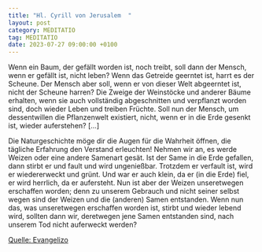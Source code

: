 ```yaml
---
title: "Hl. Cyrill von Jerusalem  "
layout: post
category: MEDITATIO
tag: MEDITATIO
date: 2023-07-27 09:00:00 +0100
---
```

Wenn ein Baum, der gefällt worden ist, noch treibt, soll dann der Mensch, wenn er gefällt ist, nicht leben? Wenn das Getreide geerntet ist, harrt es der Scheune. Der Mensch aber soll, wenn er von dieser Welt abgeerntet ist, nicht der Scheune harren? Die Zweige der Weinstöcke und anderer Bäume erhalten, wenn sie auch vollständig abgeschnitten und verpflanzt worden sind, doch wieder Leben und treiben Früchte.<!--more--> Soll nun der Mensch, um dessentwillen die Pflanzenwelt existiert, nicht, wenn er in die Erde gesenkt ist, wieder auferstehen? […]

Die Naturgeschichte möge dir die Augen für die Wahrheit öffnen, die tägliche Erfahrung den Verstand erleuchten! Nehmen wir an, es werde Weizen oder eine andere Samenart gesät. Ist der Same in die Erde gefallen, dann stirbt er und fault und wird ungenießbar. Trotzdem er verfault ist, wird er wiedererweckt und grünt. Und war er auch klein, da er (in die Erde) fiel, er wird herrlich, da er aufersteht. Nun ist aber der Weizen unseretwegen erschaffen worden; denn zu unserem Gebrauch und nicht seiner selbst wegen sind der Weizen und die (anderen) Samen entstanden. Wenn nun das, was unseretwegen erschaffen worden ist, stirbt und wieder lebend wird, sollten dann wir, deretwegen jene Samen entstanden sind, nach unserem Tod nicht auferweckt werden?



[Quelle: Evangelizo](https://evangeliumtagfuertag.org/DE/gospel)